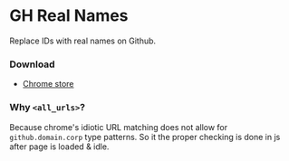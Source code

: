 # GH Real Names
Replace IDs with real names on Github.

### Download
* [Chrome store](https://chrome.google.com/webstore/detail/gh-real-names/gonnpgjkjibbcfejlldggocnkiplacif?hl=en-GB&authuser=0)



### Why `<all_urls>`?
Because chrome's idiotic URL matching does not allow for `github.domain.corp` type patterns. So it the proper checking is done in js after page is loaded & idle.

